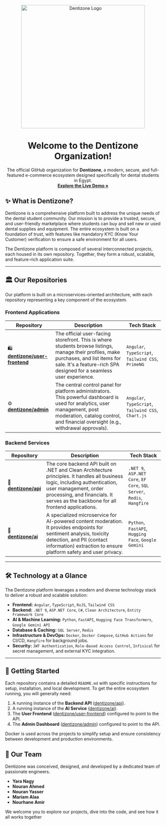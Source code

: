 <p align="center">
  <img src="https://dentizone.store/assets/logo/logoWithoutBackground.png" alt="Dentizone Logo" width="400">
</p>

<h1 align="center">Welcome to the Dentizone Organization!</h1>

<p align="center">
  The official GitHub organization for <strong>Dentizone</strong>, a modern, secure, and full-featured e-commerce ecosystem designed specifically for dental students in Egypt.
  <br />
  <a href="https://dentizone.store/"><strong>Explore the Live Demo »</strong></a>
</p>

## ✨ What is Dentizone?

Dentizone is a comprehensive platform built to address the unique needs of the dental student community. Our mission is to provide a trusted, secure, and user-friendly marketplace where students can buy and sell new or used dental supplies and equipment. The entire ecosystem is built on a foundation of trust, with features like mandatory KYC (Know Your Customer) verification to ensure a safe environment for all users.

The Dentizone platform is composed of several interconnected projects, each housed in its own repository. Together, they form a robust, scalable, and feature-rich application suite.

---

## 🏛️ Our Repositories

Our platform is built on a microservices-oriented architecture, with each repository representing a key component of the ecosystem.

### Frontend Applications

| Repository                                                     | Description                                                                                                                                                                                                 | Tech Stack                                     |
| -------------------------------------------------------------- | ----------------------------------------------------------------------------------------------------------------------------------------------------------------------------------------------------------- | ---------------------------------------------- |
| 🛍️ [**dentizone/user-frontend**](https://github.com/dentizone/user-frontend) | The official user-facing storefront. This is where students browse listings, manage their profiles, make purchases, and list items for sale. It's a feature-rich SPA designed for a seamless user experience. | `Angular`, `TypeScript`, `Tailwind CSS`, `PrimeNG`   |
| ⚙️ [**dentizone/admin**](https://github.com/dentizone/admin)         | The central control panel for platform administrators. This powerful dashboard is used for analytics, user management, post moderation, catalog control, and financial oversight (e.g., withdrawal approvals). | `Angular`, `TypeScript`, `Tailwind CSS`, `Chart.js` |

### Backend Services

| Repository                                             | Description                                                                                                                                                                                                                                      | Tech Stack                                                              |
| ------------------------------------------------------ | ------------------------------------------------------------------------------------------------------------------------------------------------------------------------------------------------------------------------------------------------ | ----------------------------------------------------------------------- |
| 🚀 [**dentizone/api**](https://github.com/dentizone/api) | The core backend API built on .NET and Clean Architecture principles. It handles all business logic, including authentication, user management, order processing, and financials. It serves as the backbone for all frontend applications. | `.NET 9`, `ASP.NET Core`, `EF Core`, `SQL Server`, `Redis`, `Hangfire` |
| 🤖 [**dentizone/ai**](https://github.com/dentizone/ai)   | A specialized microservice for AI-powered content moderation. It provides endpoints for sentiment analysis, toxicity detection, and PII (contact information) extraction to ensure platform safety and user privacy.             | `Python`, `FastAPI`, `Hugging Face`, `Google Gemini`                      |

---

## 🛠️ Technology at a Glance

The Dentizone platform leverages a modern and diverse technology stack to deliver a robust and scalable solution:

-   **Frontend:** `Angular`, `TypeScript`, `RxJS`, `Tailwind CSS`
-   **Backend:** `.NET 9`, `ASP.NET Core`, `C#`, `Clean Architecture`, `Entity Framework Core`
-   **AI & Machine Learning:** `Python`, `FastAPI`, `Hugging Face Transformers`, `Google Gemini API`
-   **Database & Caching:** `SQL Server`, `Redis`
-   **Infrastructure & DevOps:** `Docker`, `Docker Compose`, `GitHub Actions` for CI/CD, `Hangfire` for background jobs.
-   **Security:** `JWT Authentication`, `Role-Based Access Control`, `Infisical` for secret management, and external KYC integration.

---

## 🚀 Getting Started

Each repository contains a detailed `README.md` with specific instructions for setup, installation, and local development. To get the entire ecosystem running, you will generally need:

1.  A running instance of the **Backend API** ([dentizone/api](https://github.com/dentizone/api)).
2.  A running instance of the **AI Service** ([dentizone/ai](https://github.com/dentizone/ai)).
3.  The **User Frontend** ([dentizone/user-frontend](https://github.com/dentizone/user-frontend)) configured to point to the API.
4.  The **Admin Dashboard** ([dentizone/admin](https://github.com/dentizone/admin)) configured to point to the API.

Docker is used across the projects to simplify setup and ensure consistency between development and production environments.

## 👥 Our Team

Dentizone was conceived, designed, and developed by a dedicated team of passionate engineers.

*   **Yara Nagy**
*   **Nouran Ahmed**
*   **Nouran Yasser**
*   **Mariam Alaa**
*   **Nourhane Amir**

We welcome you to explore our projects, dive into the code, and see how it all works together
